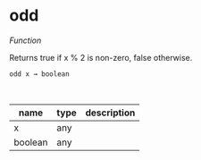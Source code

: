 # odd

_Function_

Returns true if x % 2 is non-zero, false otherwise.

<pre><code>odd x &rarr; boolean</code></pre>
<br>

| name | type | description |
|------|------|-------------|
|x|any||
|boolean|any||


